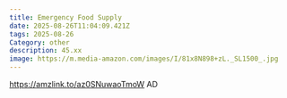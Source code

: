 ```yaml
---
title: Emergency Food Supply
date: 2025-08-26T11:04:09.421Z
tags: 2025-08-26
Category: other
description: 45.xx
image: https://m.media-amazon.com/images/I/81x8N898+zL._SL1500_.jpg
---
```

https://amzlink.to/az0SNuwaoTmoW
AD